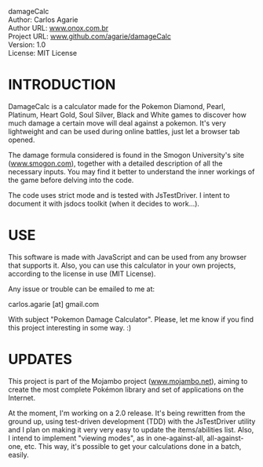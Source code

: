 damageCalc  
Author: Carlos Agarie  
Author URL: www.onox.com.br  
Project URL: www.github.com/agarie/damageCalc  
Version: 1.0  
License: MIT License   

INTRODUCTION
============

DamageCalc is a calculator made for the Pokemon Diamond, Pearl, Platinum, Heart Gold, Soul Silver, Black and White games to discover how much damage a certain move will deal against a pokemon. It's very lightweight and can be used during online battles, just let a browser tab opened.

The damage formula considered is found in the Smogon University's site (www.smogon.com), together with a detailed description of all the necessary inputs. You may find it better to understand the inner workings of the game before delving into the code.

The code uses strict mode and is tested with JsTestDriver. I intent to document it with jsdocs toolkit (when it decides to work...).

USE
===

This software is made with JavaScript and can be used from any browser that supports it. Also, you can use this calculator in your own projects, according to the license in use (MIT License).

Any issue or trouble can be emailed to me at:

carlos.agarie [at] gmail.com

With subject "Pokemon Damage Calculator". Please, let me know if you find this project interesting in some way. :)

UPDATES
=======

This project is part of the Mojambo project (www.mojambo.net), aiming to create the most complete Pokémon library and set of applications on the Internet.

At the moment, I'm working on a 2.0 release. It's being rewritten from the ground up, using test-driven development (TDD) with the JsTestDriver utility and I plan on making it very very easy to update the items/abilities list. Also, I intend to implement "viewing modes", as in one-against-all, all-against-one, etc. This way, it's possible to get your calculations done in a batch, easily.